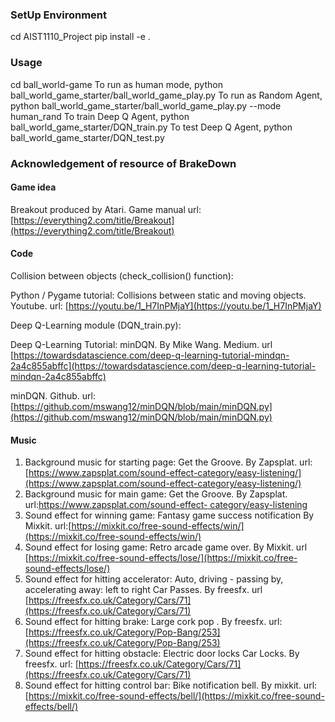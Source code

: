 ### SetUp Environment
cd AIST1110_Project
pip install -e .
### Usage
cd ball_world-game
To run as human mode,
python ball_world_game_starter/ball_world_game_play.py
To run as Random Agent,
python ball_world_game_starter/ball_world_game_play.py --mode human_rand
To train Deep Q Agent,
python ball_world_game_starter/DQN_train.py
To test Deep Q Agent,
python ball_world_game_starter/DQN_test.py
### Acknowledgement of resource of BrakeDown

#### Game idea

Breakout produced by Atari. Game manual url: [https://everything2.com/title/Breakout](https://everything2.com/title/Breakout)

#### Code

Collision between objects (check_collision() function):

Python / Pygame tutorial: Collisions between static and moving objects. Youtube. url: [https://youtu.be/1_H7InPMjaY](https://youtu.be/1_H7InPMjaY)

Deep Q-Learning module (DQN_train.py):

Deep Q-Learning Tutorial: minDQN. By Mike Wang. Medium. url [https://towardsdatascience.com/deep-q-learning-tutorial-mindqn-2a4c855abffc](https://towardsdatascience.com/deep-q-learning-tutorial-mindqn-2a4c855abffc)

minDQN. Github. url:[https://github.com/mswang12/minDQN/blob/main/minDQN.py](https://github.com/mswang12/minDQN/blob/main/minDQN.py)

#### Music

1. Background music for starting page:  Get the Groove. By Zapsplat. url:[https://www.zapsplat.com/sound-effect-category/easy-listening/](https://www.zapsplat.com/sound-effect-category/easy-listening/)
2. Background music for main game:  Get the Groove. By Zapsplat. url:[https://www.zapsplat.com/sound-effect-	category/easy-listening](https://www.zapsplat.com/sound-effect-category/easy-listening/)
3. Sound effect for winning game: Fantasy game success notification By Mixkit. url:[https://mixkit.co/free-sound-effects/win/](https://mixkit.co/free-sound-effects/win/)
4. Sound effect for losing game: Retro arcade game over. By Mixkit. url [https://mixkit.co/free-sound-effects/lose/](https://mixkit.co/free-sound-effects/lose/)
5. Sound effect for hitting accelerator: Auto, driving - passing by, accelerating away: left to right Car Passes. By freesfx. url [https://freesfx.co.uk/Category/Cars/71](https://freesfx.co.uk/Category/Cars/71)
6. Sound effect for hitting brake: Large cork pop . By freesfx. url: [https://freesfx.co.uk/Category/Pop-Bang/253](https://freesfx.co.uk/Category/Pop-Bang/253)
7. Sound effect for hitting obstacle:  Electric door locks Car Locks. By freesfx. url: [https://freesfx.co.uk/Category/Cars/71](https://freesfx.co.uk/Category/Cars/71)
8. Sound effect for hitting control bar: Bike notification bell. By mixkit. url: [https://mixkit.co/free-sound-effects/bell/](https://mixkit.co/free-sound-effects/bell/)
